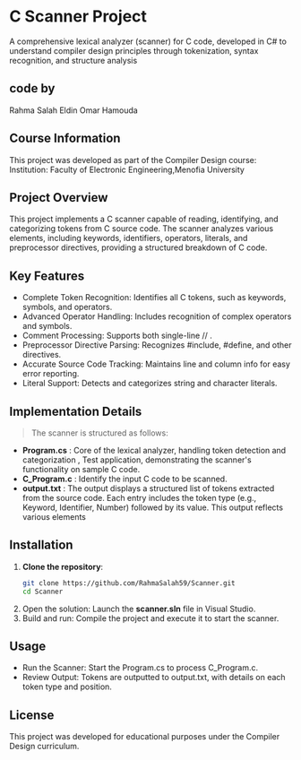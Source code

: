 # C Scanner Project
A comprehensive lexical analyzer (scanner) for C code, developed in C# to understand compiler design principles through tokenization, syntax recognition, and structure analysis

## code by
Rahma Salah Eldin Omar Hamouda

## Course Information
This project was developed as part of the Compiler Design course:
Institution: Faculty of Electronic Engineering,Menofia University

## Project Overview
This project implements a C scanner capable of reading, identifying, and categorizing tokens from C source code. The scanner analyzes various elements, including keywords, identifiers, operators, literals, and preprocessor directives, providing a structured breakdown of C code.

## Key Features
- Complete Token Recognition: Identifies all C tokens, such as keywords, symbols, and operators.
- Advanced Operator Handling: Includes recognition of complex operators and symbols.
- Comment Processing: Supports both single-line // .
- Preprocessor Directive Parsing: Recognizes #include, #define, and other directives.
- Accurate Source Code Tracking: Maintains line and column info for easy error reporting.
- Literal Support: Detects and categorizes string and character literals.

## Implementation Details
> The scanner is structured as follows:

- **Program.cs** : Core of the lexical analyzer, handling token detection and categorization , Test application, demonstrating the scanner's functionality on sample C code.
- **C_Program.c** : Identify the input C code to be scanned.
- **output.txt** : The output displays a structured list of tokens extracted from the source code. Each entry includes the token type (e.g., Keyword, Identifier, Number) followed by its value. This output reflects various elements

## Installation

1. **Clone the repository**:
   ```bash
   git clone https://github.com/RahmaSalah59/Scanner.git
   cd Scanner
2. Open the solution: Launch the **scanner.sln** file in Visual Studio.
3. Build and run: Compile the project and execute it to start the scanner.

## Usage
- Run the Scanner: Start the Program.cs to process C_Program.c.
- Review Output: Tokens are outputted to output.txt, with details on each token type and position.

## License
This project was developed for educational purposes under the Compiler Design curriculum.



